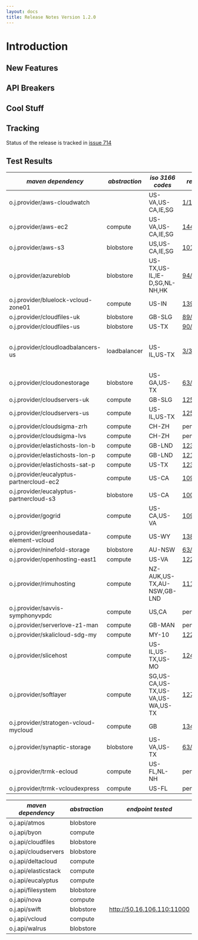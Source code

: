 ```yaml
---
layout: docs
title: Release Notes Version 1.2.0
---
```


# Introduction 

## New Features

## API Breakers

## Cool Stuff

## Tracking

Status of the release is tracked in [issue 714](http://code.google.com/p/jclouds/issues/detail?id=714)

## Test Results 

|  *maven dependency* |  *abstraction* |  *iso 3166 codes* |  *result* |  *notes* | 
|---------------------|----------------|-------------------|-----------|----------|
| o.j.provider/aws-cloudwatch| | US-VA,US-CA,IE,SG| [1/1](/documentation/releasenotes/1.2.0-output/aws-cloudwatch.txt)| |
| o.j.provider/aws-ec2| compute| US-VA,US-CA,IE,SG| [144/145](/documentation/releasenotes/1.2.0-output/aws-ec2.txt)| [failures](/documentation/releasenotes/1.2.0-output/aws-ec2-failures.txt)|
| o.j.provider/aws-s3| blobstore| US,US-CA,IE,SG| [101/102](/documentation/releasenotes/1.2.0-output/aws-s3.txt)| [failures](/documentation/releasenotes/1.2.0-output/aws-s3-failures.txt)|
| o.j.provider/azureblob| blobstore| US-TX,US-IL,IE-D,SG,NL-NH,HK| [94/96](/documentation/releasenotes/1.2.0-output/azureblob.txt)| [failures](/documentation/releasenotes/1.2.0-output/azureblob-failures.txt)|
| o.j.provider/bluelock-vcloud-zone01| compute| US-IN| [139/139](/documentation/releasenotes/1.2.0-output/bluelock-vcloud-zone01.txt)| |
| o.j.provider/cloudfiles-uk| blobstore| GB-SLG| [89/89](/documentation/releasenotes/1.2.0-output/cloudfiles-uk.txt)| |
| o.j.provider/cloudfiles-us| blobstore| US-TX| [90/90](/documentation/releasenotes/1.2.0-output/cloudfiles-us.txt)| |
| o.j.provider/cloudloadbalancers-us| loadbalancer| US-IL,US-TX| [3/3](/documentation/releasenotes/1.2.0-output/cloudloadbalancers-us.txt)| lbs now take a couple mins to provision|
| o.j.provider/cloudonestorage| blobstore| US-GA,US-TX| [63/65](/documentation/releasenotes/1.2.0-output/cloudonestorage.txt)| [failures](/documentation/releasenotes/1.2.0-output/cloudonestorage-failures.txt)|
| o.j.provider/cloudservers-uk| compute| GB-SLG| [125/125](/documentation/releasenotes/1.2.0-output/cloudservers-uk.txt)| |
| o.j.provider/cloudservers-us| compute| US-IL,US-TX| [125/125](/documentation/releasenotes/1.2.0-output/cloudservers-us.txt)| |
| o.j.provider/cloudsigma-zrh| compute| CH-ZH| pending| |
| o.j.provider/cloudsigma-lvs| compute| CH-ZH| pending| |
| o.j.provider/elastichosts-lon-b| compute| GB-LND| [123/123](/documentation/releasenotes/1.2.0-output/elastichosts-lon-b.txt)| |
| o.j.provider/elastichosts-lon-p| compute| GB-LND| [121/123](/documentation/releasenotes/1.2.0-output/elastichosts-lon-p.txt)| [failures](/documentation/releasenotes/1.2.0-output/elastichosts-lon-p-failures.txt)|
| o.j.provider/elastichosts-sat-p| compute| US-TX| [123/132](/documentation/releasenotes/1.2.0-output/elastichosts-sat-p.txt)| [failures](/documentation/releasenotes/1.2.0-output/elastichosts-sat-p-failures.txt)|
| o.j.provider/eucalyptus-partnercloud-ec2| compute| US-CA| [109/122](/documentation/releasenotes/1.2.0-output/eucalyptus-partnercloud-ec2.txt)| [failures](/documentation/releasenotes/1.2.0-output/eucalyptus-partnercloud-ec2-failures.txt)|
| o.j.provider/eucalyptus-partnercloud-s3| blobstore| US-CA| [100/108](/documentation/releasenotes/1.2.0-output/eucalyptus-partnercloud-s3.txt)| [failures](/documentation/releasenotes/1.2.0-output/eucalyptus-partnercloud-s3-failures.txt)|
| o.j.provider/gogrid| compute| US-CA,US-VA| [109/109](/documentation/releasenotes/1.2.0-output/gogrid.txt)| |
| o.j.provider/greenhousedata-element-vcloud| compute| US-WY| [138/138](/documentation/releasenotes/1.2.0-output/greenhousedata-element-vcloud.txt)| |
| o.j.provider/ninefold-storage| blobstore| AU-NSW| [63/69](/documentation/releasenotes/1.2.0-output/ninefold-storage.txt)| [failures](/documentation/releasenotes/1.2.0-output/ninefold-storage-failures.txt)|
| o.j.provider/openhosting-east1| compute| US-VA| [122/122](/documentation/releasenotes/1.2.0-output/openhosting-east1.txt)| |
| o.j.provider/rimuhosting| compute| NZ-AUK,US-TX,AU-NSW,GB-LND| [111/121](/documentation/releasenotes/1.2.0-output/rimuhosting.txt)| [failures](/documentation/releasenotes/1.2.0-output/rimuhosting-failures.txt)|
| o.j.provider/savvis-symphonyvpdc| compute| US,CA| pending| |
| o.j.provider/serverlove-z1-man| compute| GB-MAN| pending| |
| o.j.provider/skalicloud-sdg-my| compute| MY-10| [122/122](/documentation/releasenotes/1.2.0-output/skalicloud-sdg-my.txt)| |
| o.j.provider/slicehost| compute| US-IL,US-TX,US-MO| [124/134](/documentation/releasenotes/1.2.0-output/slicehost.txt)| [failures](/documentation/releasenotes/1.2.0-output/slicehost-failures.txt)|
| o.j.provider/softlayer| compute| SG,US-CA,US-TX,US-VA,US-WA,US-TX| [127/127](/documentation/releasenotes/1.2.0-output/softlayer.txt)| |
| o.j.provider/stratogen-vcloud-mycloud| compute| GB| [134/165](/documentation/releasenotes/1.2.0-output/stratogen-vcloud-mycloud.txt)| [failures](/documentation/releasenotes/1.2.0-output/stratogen-vcloud-mycloud-failures.txt)|
| o.j.provider/synaptic-storage| blobstore| US-VA,US-TX| [63/65](/documentation/releasenotes/1.2.0-output/synaptic-storage.txt)| [failures](/documentation/releasenotes/1.2.0-output/synaptic-storage-failures.txt)|
| o.j.provider/trmk-ecloud| compute| US-FL,NL-NH| pending| |
| o.j.provider/trmk-vcloudexpress| compute| US-FL| pending| |



|  *maven dependency* |  *abstraction* |  *endpoint tested* |  *result* |  *notes* | 
|---------------------|----------------|--------------------|-----------|----------|
| o.j.api/atmos| blobstore|  | pending| |
| o.j.api/byon| compute|  | pending| |
| o.j.api/cloudfiles| blobstore|  | pending| |
| o.j.api/cloudservers| blobstore|  | pending| |
| o.j.api/deltacloud| compute|  | pending| |
| o.j.api/elasticstack| compute|  | pending| |
| o.j.api/eucalyptus| compute|  | pending| |
| o.j.api/filesystem| blobstore|  | pending| |
| o.j.api/nova| compute|  | pending| |
| o.j.api/swift| blobstore| http://50.16.106.110:11000| pending| |
| o.j.api/vcloud| compute|  | pending| |
| o.j.api/walrus| blobstore|  | pending| |
